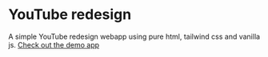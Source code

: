 # YouTube redesign
A simple YouTube redesign webapp using pure html, tailwind css and vanilla js.
[Check out the demo app](https://nikhil-sha.github.io/YouTube-redesign/)

